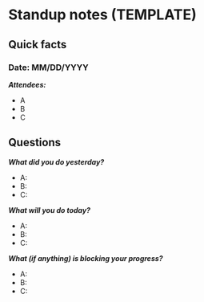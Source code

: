 # Standup notes (TEMPLATE)

## Quick facts

### Date: MM/DD/YYYY

***Attendees:*** 
- A
- B
- C

## Questions

***What did you do yesterday?***
- A:
- B:
- C:

***What will you do today?***
- A:
- B:
- C:

***What (if anything) is blocking your progress?***
- A:
- B:
- C:
